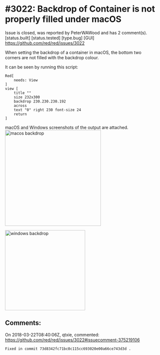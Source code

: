 
#3022: Backdrop of Container is not properly filled under macOS
================================================================================
Issue is closed, was reported by PeterWAWood and has 2 comment(s).
[status.built] [status.tested] [type.bug] [GUI]
<https://github.com/red/red/issues/3022>

When setting the backdrop of a container in macOS, the bottom two corners are not filled with the backdrop colour.

It can be seen by running this script:

```text
Red[
	needs: View
]
view [
	title ""
	size 232x300
	backdrop 230.230.230.192
	across
	text "0" right 230 font-size 24
	return
]
```
macOS and Windows screenshots of the output are attached.
<img width="316" alt="macos backdrop" src="https://user-images.githubusercontent.com/697434/30237168-eb5a25bc-955e-11e7-9c99-f7f44324aeaf.png">

<img width="264" alt="windows backdrop" src="https://user-images.githubusercontent.com/697434/30237169-f694c9a0-955e-11e7-9751-fa13b563bf54.png">

 


Comments:
--------------------------------------------------------------------------------

On 2018-03-22T08:40:06Z, qtxie, commented:
<https://github.com/red/red/issues/3022#issuecomment-375219106>

    Fixed in commit 73d8342fc71bc0c115cc693020e00a66ce743d3d .

